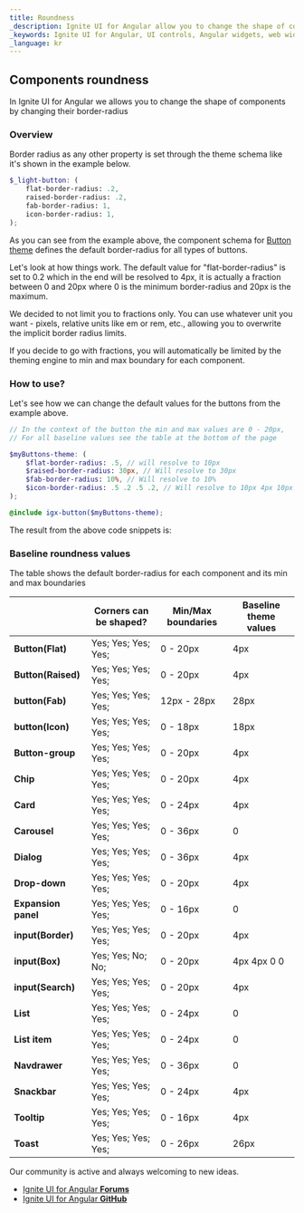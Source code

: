```yaml
---
title: Roundness
_description: Ignite UI for Angular allow you to change the shape of components by changing their border-radius.
_keywords: Ignite UI for Angular, UI controls, Angular widgets, web widgets, UI widgets, Angular, Native Angular Components Suite, Native Angular Controls, Native Angular Components Library 
_language: kr
---
```


## Components roundness 
<p class="highlight">In Ignite UI for Angular we allows you to change the shape of components by changing their border-radius</p>

<div class="divider--half"></div>

### Overview
Border radius as any other property is set through the theme schema like it's shown in the example below.

```scss
$_light-button: (
    flat-border-radius: .2,
    raised-border-radius: .2,
    fab-border-radius: 1,
    icon-border-radius: 1,
);
```

As you can see from the example above, the component schema for [Button theme]({environment:sassApiUrl}/index.html#function-igx-button-theme) defines the default border-radius for all types of buttons.

Let's look at how things work. 
The default value for "flat-border-radius" is set to 0.2 which in the end will be resolved to 4px, it is actually a fraction between 0 and 20px where 0 is the minimum border-radius and 20px is the maximum. 

We decided to not limit you to fractions only. You can use whatever unit you want - pixels, relative units like em or rem, etc., allowing you to overwrite the implicit border radius limits.

If you decide to go with fractions, you will automatically be limited by the theming engine to min and max boundary for each component.

### How to use?
Let's see how we can change the default values for the buttons from the example above.

```scss
// In the context of the button the min and max values are 0 - 20px, 
// For all baseline values see the table at the bottom of the page

$myButtons-theme: (
    $flat-border-radius: .5, // will resolve to 10px
    $raised-border-radius: 30px, // Will resolve to 30px
    $fab-border-radius: 10%, // Will resolve to 10%
    $icon-border-radius: .5 .2 .5 .2, // Will resolve to 10px 4px 10px 4px
);

@include igx-button($myButtons-theme);
```

The result from the above code snippets is:


<code-view style="height: 350px" 
           data-demos-base-url="{environment:demosBaseUrl}" 
           iframe-src="{environment:demosBaseUrl}/theming/shadows-sample" >
</code-view>

<div class="divider--half"></div>


### Baseline roundness values
The table shows the default border-radius for each component and its min and max boundaries

|                        | **Corners can be shaped?** | **Min/Max boundaries** | **Baseline theme values** |
|------------------------|----------------------------|-----------------------|---------------------------|
| **Button(Flat)**       | Yes; Yes; Yes; Yes;        | 0 - 20px              | 4px                       |
| **Button(Raised)**     | Yes; Yes; Yes; Yes;        | 0 - 20px              | 4px                       |
| **button(Fab)**        | Yes; Yes; Yes; Yes;        | 12px - 28px           | 28px                      |
| **button(Icon)**       | Yes; Yes; Yes; Yes;        | 0 - 18px              | 18px                      |
| **Button-group**       | Yes; Yes; Yes; Yes;        | 0 - 20px              | 4px                       |
| **Chip**               | Yes; Yes; Yes; Yes;        | 0 - 20px              | 4px                       |
| **Card**               | Yes; Yes; Yes; Yes;        | 0 - 24px              | 4px                       |
| **Carousel**           | Yes; Yes; Yes; Yes;        | 0 - 36px              | 0                         |
| **Dialog**             | Yes; Yes; Yes; Yes;        | 0 - 36px              | 4px                       |
| **Drop-down**          | Yes; Yes; Yes; Yes;        | 0 - 20px              | 4px                       |
| **Expansion panel**    | Yes; Yes; Yes; Yes;        | 0 - 16px              | 0                         |
| **input(Border)**      | Yes; Yes; Yes; Yes;        | 0 - 20px              | 4px                       |
| **input(Box)**         | Yes; Yes; No; No;          | 0 - 20px              | 4px 4px 0 0               |
| **input(Search)**      | Yes; Yes; Yes; Yes;        | 0 - 20px              | 4px                       |
| **List**               | Yes; Yes; Yes; Yes;        | 0 - 24px              | 0                         |
| **List item**          | Yes; Yes; Yes; Yes;        | 0 - 24px              | 0                         |
| **Navdrawer**          | Yes; Yes; Yes; Yes;        | 0 - 36px              | 0                      |
| **Snackbar**           | Yes; Yes; Yes; Yes;        | 0 - 24px              | 4px                       |
| **Tooltip**            | Yes; Yes; Yes; Yes;        | 0 - 16px              | 4px                       |
| **Toast**              | Yes; Yes; Yes; Yes;        | 0 - 26px              | 26px                       |


<div class="divider--half"></div>
Our community is active and always welcoming to new ideas.

* [Ignite UI for Angular **Forums**](https://www.infragistics.com/community/forums/f/ignite-ui-for-angular)
* [Ignite UI for Angular **GitHub**](https://github.com/IgniteUI/igniteui-angular)
